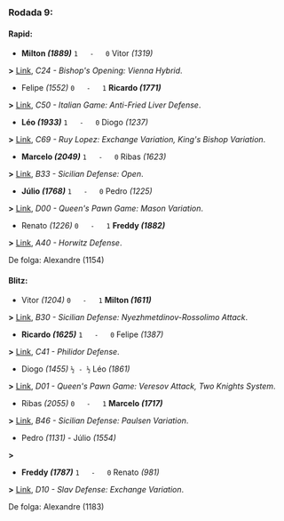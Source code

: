### Rodada 9:

#### Rapid:

* **Milton *(1889)*** `1   -   0`  Vitor *(1319)*

**>** [Link](https://www.lichess.org/cvAf4XYT), *C24 - Bishop's Opening: Vienna Hybrid*.
* Felipe *(1552)* `0   -   1` **Ricardo *(1771)***

**>** [Link](https://www.lichess.org/jORs1Lx5), *C50 - Italian Game: Anti-Fried Liver Defense*.
* **Léo *(1933)*** `1   -   0`  Diogo *(1237)*

**>** [Link](https://www.lichess.org/bokVjkNU), *C69 - Ruy Lopez: Exchange Variation, King's Bishop Variation*.
* **Marcelo *(2049)*** `1   -   0`  Ribas *(1623)*

**>** [Link](https://www.lichess.org/H57Di5PJ), *B33 - Sicilian Defense: Open*.
* **Júlio *(1768)*** `1   -   0`  Pedro *(1225)*

**>** [Link](https://www.lichess.org/rROVT2Qw), *D00 - Queen's Pawn Game: Mason Variation*.
* Renato *(1226)* `0   -   1` **Freddy *(1882)***

**>** [Link](https://www.lichess.org/rxPhGsIN), *A40 - Horwitz Defense*.

De folga: Alexandre (1154)

#### Blitz:

* Vitor *(1204)* `0   -   1` **Milton *(1611)***

**>** [Link](https://www.lichess.org/vf5wM9Rz), *B30 - Sicilian Defense: Nyezhmetdinov-Rossolimo Attack*.
* **Ricardo *(1625)*** `1   -   0`  Felipe *(1387)*

**>** [Link](https://www.lichess.org/GY5kET9w), *C41 - Philidor Defense*.
* Diogo *(1455)* `½ - ½` Léo *(1861)*

**>** [Link](https://www.lichess.org/JAvSCtvm), *D01 - Queen's Pawn Game: Veresov Attack, Two Knights System*.
* Ribas *(2055)* `0   -   1` **Marcelo *(1717)***

**>** [Link](https://www.lichess.org/7Y9AzenX), *B46 - Sicilian Defense: Paulsen Variation*.
* Pedro *(1131)*     -     Júlio *(1554)*

 **>** 
* **Freddy *(1787)*** `1   -   0`  Renato *(981)*

**>** [Link](https://www.lichess.org/He4kkwh3), *D10 - Slav Defense: Exchange Variation*.

De folga: Alexandre (1183)

